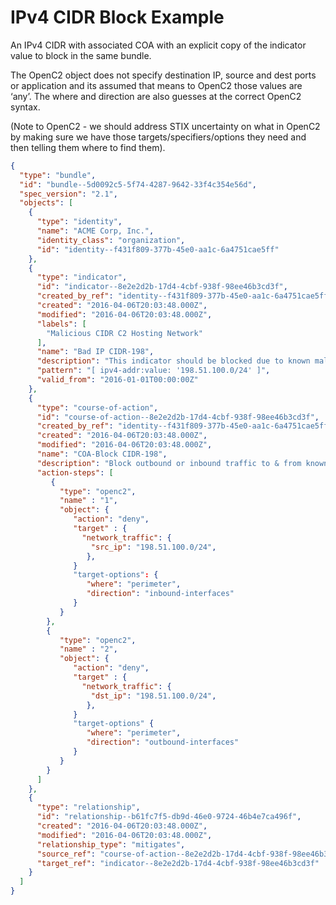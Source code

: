 # IPv4 CIDR Block Example

An IPv4 CIDR with associated COA 
with an explicit copy of the indicator value to block in the same bundle.

The OpenC2 object does not specify destination IP, 
source and dest ports or application 
and its assumed that means to OpenC2 those values are ‘any’. 
The where and direction are also guesses at the correct OpenC2 syntax.

(Note to OpenC2 - we should address STIX uncertainty on what in OpenC2 
by making sure we have those targets/specifiers/options 
they need and then telling them where to find them).


```json
{
  "type": "bundle",
  "id": "bundle--5d0092c5-5f74-4287-9642-33f4c354e56d",
  "spec_version": "2.1",
  "objects": [
    {
      "type": "identity",
      "name": "ACME Corp, Inc.",
      "identity_class": "organization",
      "id": "identity--f431f809-377b-45e0-aa1c-6a4751cae5ff"
    },
    {
      "type": "indicator",
      "id": "indicator--8e2e2d2b-17d4-4cbf-938f-98ee46b3cd3f",
      "created_by_ref": "identity--f431f809-377b-45e0-aa1c-6a4751cae5ff",
      "created": "2016-04-06T20:03:48.000Z",
      "modified": "2016-04-06T20:03:48.000Z",
      "labels": [
        "Malicious CIDR C2 Hosting Network"
      ],
      "name": "Bad IP CIDR-198",
      "description": "This indicator should be blocked due to known malicious activity",
      "pattern": "[ ipv4-addr:value: '198.51.100.0/24' ]",
      "valid_from": "2016-01-01T00:00:00Z"
    },
    {
      "type": "course-of-action",
      "id": "course-of-action--8e2e2d2b-17d4-4cbf-938f-98ee46b3cd3f",
      "created_by_ref": "identity--f431f809-377b-45e0-aa1c-6a4751cae5ff",
      "created": "2016-04-06T20:03:48.000Z",
      "modified": "2016-04-06T20:03:48.000Z",
      "name": "COA-Block CIDR-198",
      "description": "Block outbound or inbound traffic to & from known bad CIDR",
      "action-steps": [
         {
           "type": "openc2",
           "name" : "1",
           "object": {
              "action": "deny",
              "target" : {
                "network_traffic": { 
                  "src_ip": "198.51.100.0/24",
                 },
              }
              "target-options": {
                 "where": "perimeter",
                 "direction": "inbound-interfaces"
              }
           }
        },
        {
           "type": "openc2",
           "name" : "2",
           "object": {
              "action": "deny",
              "target" : {
                "network_traffic": { 
                  "dst_ip": "198.51.100.0/24",
                 },
              }
              "target-options" {
                 "where": "perimeter",
                 "direction": "outbound-interfaces"
              }
           }
        }
      ]
    },
    {
      "type": "relationship",
      "id": "relationship--b61fc7f5-db9d-46e0-9724-46b4e7ca496f",
      "created": "2016-04-06T20:03:48.000Z",
      "modified": "2016-04-06T20:03:48.000Z",
      "relationship_type": "mitigates",
      "source_ref": "course-of-action--8e2e2d2b-17d4-4cbf-938f-98ee46b3cd3f",
      "target_ref": "indicator--8e2e2d2b-17d4-4cbf-938f-98ee46b3cd3f"
    }
  ]
}

```

